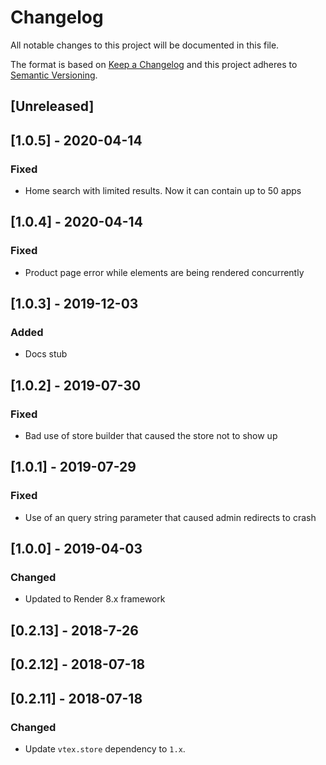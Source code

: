 # Changelog

All notable changes to this project will be documented in this file.

The format is based on [Keep a Changelog](http://keepachangelog.com/en/1.0.0/)
and this project adheres to [Semantic Versioning](http://semver.org/spec/v2.0.0.html).

## [Unreleased]

## [1.0.5] - 2020-04-14

### Fixed

- Home search with limited results. Now it can contain up to 50 apps

## [1.0.4] - 2020-04-14

### Fixed

- Product page error while elements are being rendered concurrently

## [1.0.3] - 2019-12-03

### Added

- Docs stub

## [1.0.2] - 2019-07-30

### Fixed

- Bad use of store builder that caused the store not to show up

## [1.0.1] - 2019-07-29

### Fixed

- Use of an query string parameter that caused admin redirects to crash

## [1.0.0] - 2019-04-03

### Changed

- Updated to Render 8.x framework

## [0.2.13] - 2018-7-26

## [0.2.12] - 2018-07-18

## [0.2.11] - 2018-07-18

### Changed

- Update `vtex.store` dependency to `1.x`.
